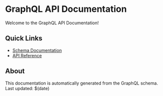 # GraphQL API Documentation

Welcome to the GraphQL API Documentation!

## Quick Links
- [Schema Documentation](./docs/graphql/schema-documentation.md)
- [API Reference](./docs/graphql/schema-documentation.md)

## About
This documentation is automatically generated from the GraphQL schema.
Last updated: $(date)
